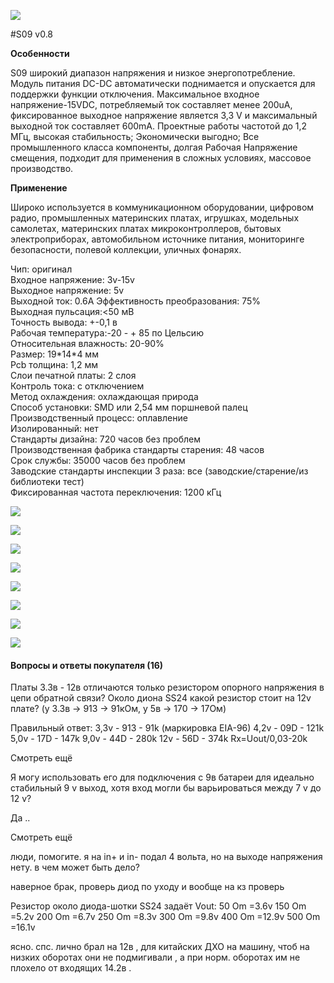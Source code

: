 ![](https://ae01.alicdn.com/kf/HTB12JMgilsmBKNjSZFsq6yXSVXaS.jpg)

#S09 v0.8

**Особенности**

S09 широкий диапазон напряжения и низкое энергопотребление. Модуль питания DC-DC автоматически поднимается и опускается для поддержки функции отключения. Максимальное входное напряжение-15VDC, потребляемый ток составляет менее 200uA, фиксированное выходное напряжение является 3,3 V и максимальный выходной ток составляет 600mA. Проектные работы частотой до 1,2 МГц, высокая стабильность; Экономически выгодно; Все промышленного класса компоненты, долгая Рабочая Напряжение смещения, подходит для применения в сложных условиях, массовое производство.

**Применение**

Широко используется в коммуникационном оборудовании, цифровом радио, промышленных материнских платах, игрушках, модельных самолетах, материнских платах микроконтроллеров, бытовых электроприборах, автомобильном источнике питания, мониторинге безопасности, полевой коллекции, уличных фонарях.

Чип: оригинал  
Входное напряжение: 3v-15v  
Выходное напряжение: 5v  
Выходной ток: 0.6A
Эффективность преобразования: 75%  
Выходная пульсация:<50 мВ  
Точность вывода: +-0,1 в  
Рабочая температура:-20 - + 85 по Цельсию  
Относительная влажность: 20-90%  
Размер: 19\*14\*4 мм  
Pcb толщина: 1,2 мм  
Слои печатной платы: 2 слоя  
Контроль тока: с отключением  
Метод охлаждения: охлаждающая природа  
Способ установки: SMD или 2,54 мм поршневой палец  
Производственный процесс: оплавление  
Изолированный: нет  
Стандарты дизайна: 720 часов без проблем  
Производственная фабрика стандарты старения: 48 часов  
Срок службы: 35000 часов без проблем  
Заводские стандарты инспекции 3 раза: все (заводские/старение/из библиотеки тест)  
Фиксированная частота переключения: 1200 кГц

![](https://ae01.alicdn.com/kf/HTB1VXjubuUXBuNjt_a0q6AysXXaA.jpg)

![](https://ae01.alicdn.com/kf/HTB1xPlIa6nuK1RkSmFPq6AuzFXaL.jpg)

![](https://ae01.alicdn.com/kf/HTB1sU4za0fvK1RjSspfq6zzXFXaT.jpg)

![](https://ae01.alicdn.com/kf/HTB1xkpwaZrrK1RjSspaq6AREXXaz.jpg)

![](https://ae01.alicdn.com/kf/HTB1GUVya_HuK1RkSndVq6xVwpXaG.jpg)

![](https://ae01.alicdn.com/kf/HTB1apJxa6DuK1RjSszdq6xGLpXaL.jpg)

![](https://ae01.alicdn.com/kf/HTB1Se0taZfrK1RjSszcq6xGGFXag.jpg)

![](https://ae01.alicdn.com/kf/HTB1Hc.uimcqBKNjSZFgq6x_kXXaq.jpg)


  
  

  

#### Вопросы и ответы покупателя (16)

Платы 3.3в - 12в отличаются только резистором опорного напряжения в цепи обратной связи? Около диона SS24 какой резистор стоит на 12v плате? (у 3.3в -> 913 -> 91кОм, у 5в -> 170 -> 17Ом)

Правильный ответ: 3,3v - 913 - 91k (маркировка EIA-96) 4,2v - 09D - 121k 5,0v - 17D - 147k 9,0v - 44D - 280k 12v - 56D - 374k Rx=Uout/0,03-20k

Смотреть ещё

Я могу использовать его для подключения с 9в батареи для идеально стабильный 9 v выход, хотя вход могли бы варьироваться между 7 v до 12 v?

Да ..

Смотреть ещё

люди, помогите. я на in+ и in- подал 4 вольта, но на выходе напряжения нету. в чем может быть дело?

наверное брак, проверь диод по уходу и вообще на кз проверь

Резистор около диода-шотки SS24 задаёт Vout: 50 Om =3.6v 150 Om =5.2v 200 Om =6.7v 250 Om =8.3v 300 Om =9.8v 400 Om =12.9v 500 Om =16.1v

ясно. спс. лично брал на 12в , для китайских ДХО на машину, чтоб на низких оборотах они не подмигивали , а при норм. оборотах им не плохело от входящих 14.2в .
